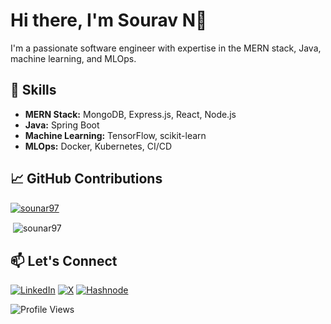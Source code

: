 # Hi there, I'm Sourav N👋

I'm a passionate software engineer with expertise in the MERN stack, Java, machine learning, and MLOps.

## 🚀 Skills
- **MERN Stack:** MongoDB, Express.js, React, Node.js
- **Java:** Spring Boot
- **Machine Learning:** TensorFlow, scikit-learn
- **MLOps:** Docker, Kubernetes, CI/CD

## 📈 GitHub Contributions
<p align="left"> <a href="https://github.com/ryo-ma/github-profile-trophy"><img src="https://github-profile-trophy.vercel.app/?username=sounar97" alt="sounar97" /></a> </p>
<p>&nbsp;<img align="center" src="https://github-readme-stats.vercel.app/api?username=sounar97&count_private=true&show_icons=true&theme=radical" alt="sounar97" /></p>


## 📫 Let's Connect
[![LinkedIn](https://img.shields.io/badge/LinkedIn-%230077B5.svg?logo=linkedin&logoColor=white)](https://www.linkedin.com/in/sourav-n-94b461221/)
[![X](https://img.shields.io/badge/X-%23000000.svg?style=for-the-badge&logo=X&logoColor=white)](https://x.com/soitsrav)
[![Hashnode](https://img.shields.io/badge/Hashnode-%232962FF.svg?style=for-the-badge&logo=hashnode&logoColor=white)](https://hashnode.com/@sounar)


<!-- Footer -->
![Profile Views](https://komarev.com/ghpvc/?username=sounar97)
